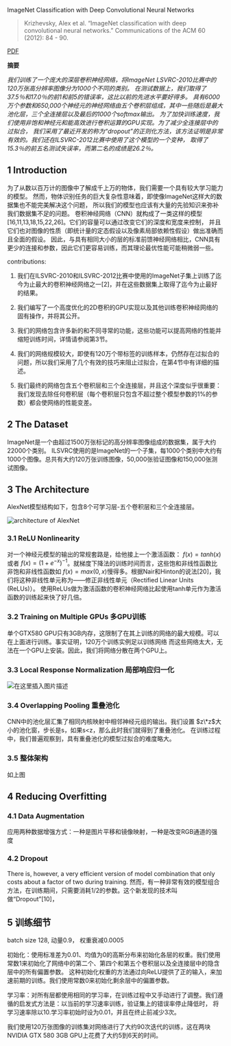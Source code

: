 ImageNet Classification with Deep Convolutional Neural Networks

> Krizhevsky, Alex et al. “ImageNet classification with deep convolutional neural networks.” Communications of the ACM 60 (2012): 84 - 90.

[PDF](http://papers.nips.cc/paper/4824-imagenet-classification-with-deep-convolutional-neural-networks.pdf)

**摘要**

_我们训练了一个庞大的深层卷积神经网络，将ImageNet LSVRC-2010比赛中的120万张高分辨率图像分为1000个不同的类别。
在测试数据上，我们取得了37.5％和17.0％的前1和前5的错误率，这比以前的先进水平要好得多。
具有6000万个参数和650,000个神经元的神经网络由五个卷积层组成，其中一些随后是最大池化层，三个全连接层以及最后的1000个softmax输出。
为了加快训练速度，我们使用非饱和神经元和能高效进行卷积运算的GPU实现。为了减少全连接层中的过拟合，
我们采用了最近开发的称为“dropout”的正则化方法，该方法证明是非常有效的。我们还在ILSVRC-2012比赛中使用了这个模型的一个变种，
取得了15.3％的前五名测试失误率，而第二名的成绩是26.2％。_

## 1 Introduction

为了从数以百万计的图像中了解成千上万的物体，我们需要一个具有较大学习能力的模型。
然而，物体识别任务的巨大复杂性意味着，即使像ImageNet这样大的数据集也不能完美解决这个问题，
所以我们的模型也应该有大量的先验知识来弥补我们数据集不足的问题。
卷积神经网络（CNN）就构成了一类这样的模型[16,11,13,18,15,22,26]。它们的容量可以通过改变它们的深度和宽度来控制，
并且它们也对图像的性质（即统计量的定态假设以及像素局部依赖性假设）做出准确而且全面的假设。
因此，与具有相同大小的层的标准前馈神经网络相比，CNN具有更少的连接和参数，因此它们更容易训练，而其理论最优性能可能稍微弱一些。

contributions:

1. 我们在ILSVRC-2010和ILSVRC-2012比赛中使用的ImageNet子集上训练了迄今为止最大的卷积神经网络之一[2]，并在这些数据集上取得了迄今为止最好的结果。

2. 我们编写了一个高度优化的2D卷积的GPU实现以及其他训练卷积神经网络的固有操作，并将其公开。

3. 我们的网络包含许多新的和不同寻常的功能，这些功能可以提高网络的性能并缩短训练时间，详情请参阅第3节。

4. 我们的网络规模较大，即使有120万个带标签的训练样本，仍然存在过拟合的问题，所以我们采用了几个有效的技巧来阻止过拟合，在第4节中有详细的描述。

5. 我们最终的网络包含五个卷积层和三个全连接层，并且这个深度似乎很重要：
我们发现去除任何卷积层（每个卷积层只包含不超过整个模型参数的1%的参数）都会使网络的性能变差。

## 2 The Dataset

ImageNet是一个由超过1500万张标记的高分辨率图像组成的数据集，属于大约22000个类别。
ILSVRC使用的是ImageNet的一个子集，每1000个类别中大约有1000个图像。总共有大约120万张训练图像，50,000张验证图像和150,000张测试图像。

## 3 The Architecture

AlexNet模型结构如下，包含8个可学习层-五个卷积层和三个全连接层。

![architecture of AlexNet](https://img-blog.csdnimg.cn/4c0f241152f447a3af419a8adfbc7358.png)

### 3.1 ReLU Nonlinearity

对一个神经元模型的输出的常规套路是，给他接上一个激活函数：
$f(x)=tanh(x)$或者
$f(x)=(1+e^{−x})^{−1}$。就梯度下降法的训练时间而言，这些饱和非线性函数比非饱和非线性函数如
$f(x)=max(0,x)$慢得多。根据Nair和Hinton的说法[20]，我们将这种非线性单元称为——修正非线性单元（Rectified Linear Units (ReLUs)）。
使用ReLUs做为激活函数的卷积神经网络比起使用tanh单元作为激活函数的训练起来快了好几倍。

### 3.2 Training on Multiple GPUs 多GPU训练

单个GTX580 GPU只有3GB内存，这限制了在其上训练的网络的最大规模。可以在上面进行训练。事实证明，120万个训练实例足以训练网络
而这些网络太大，无法在一个GPU上安装。因此，我们将网络分散在两个GPU上。

### 3.3 Local Response Normalization 局部响应归一化

![在这里插入图片描述](https://img-blog.csdnimg.cn/6d45dc78a1704e24aa82fedad3659b0b.png)

### 3.4 Overlapping Pooling 重叠池化

CNN中的池化层汇集了相同内核映射中相邻神经元组的输出。我们设置
$z\*z$大小的池化窗，步长是s，如果s<z，那么此时我们就得到了重叠池化。
在训练过程中，我们普遍观察到，具有重叠池化的模型过拟合的难度略大。

### 3.5 整体架构

如上图

## 4 Reducing Overfitting

### 4.1 Data Augmentation

应用两种数据增强方式：一种是图片平移和镜像映射，一种是改变RGB通道的强度

### 4.2 Dropout

There is, however, a very efficient version of model combination that only costs about a
factor of two during training.
然而，有一种非常有效的模型组合方法，在训练期间，只需要消耗1/2的参数。这个新发现的技术叫做“Dropout”[10]，

## 5 训练细节

batch size 128, 动量0.9， 权重衰减0.0005

初始化：使用标准差为0.01、均值为0的高斯分布来初始化各层的权重。我们使用常数1来初始化了网络中的第二个、第四个和第五个卷积层以及全连接层中的隐含层中的所有偏置参数。
这种初始化权重的方法通过向ReLU提供了正的输入，来加速前期的训练。我们使用常数0来初始化剩余层中的偏置参数。

学习率：对所有层都使用相同的学习率，在训练过程中又手动进行了调整。我们遵循的启发式方法是：以当前的学习速率训练，验证集上的错误率停止降低时，
将学习速率除以10.学习率初始时设为0.01，并且在终止前减少3次。

我们使用120万张图像的训练集对网络进行了大约90次迭代的训练，这在两块NVIDIA GTX 580 3GB GPU上花费了大约5到6天的时间。
